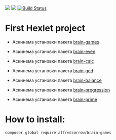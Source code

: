 <a href="https://codeclimate.com/github/AlfredSorrow/project-lvl1-s360/maintainability"><img src="https://api.codeclimate.com/v1/badges/58bfe3c350249009a56d/maintainability" /></a>
<a href="https://codeclimate.com/github/AlfredSorrow/project-lvl1-s360/test_coverage"><img src="https://api.codeclimate.com/v1/badges/58bfe3c350249009a56d/test_coverage" /></a>
[![Build Status](https://travis-ci.org/AlfredSorrow/project-lvl1-s360.svg?branch=master)](https://travis-ci.org/AlfredSorrow/project-lvl1-s360)

# First Hexlet project

- Аскинема установки пакета [brain-games](https://asciinema.org/a/yXStCWdVpjKHVKVlpdLTtlA9R)

- Аскинема установки пакета [brain-even](https://asciinema.org/a/B4AQkhnEvdg9aUFE8ISgZhvGE)

- Аскинема установки пакета [brain-calc](https://asciinema.org/a/Xe2bKwbcIjuG37fJO5BCa5FQm)

- Аскинема установки пакета [brain-gcd](https://asciinema.org/a/S1UMoerXHYT0ISDOrzXOuew9h)

- Аскинема установки пакета [brain-balance](https://asciinema.org/a/TitieBcL0u7yaL1w3GIHaSEbN)

- Аскинема установки пакета [brain-progression](https://asciinema.org/a/9VjqMGUYlOKl7PNWnRi0lnwOd)

- Аскинема установки пакета [brain-prime](https://asciinema.org/a/4Nb2ZOOWcNeX3rtInGYruVPVP)

# How to install: 

``` composer global require alfredsorrow/brain-games ```

